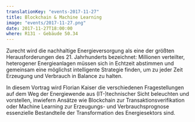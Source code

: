 ```yaml
---
translationKey: "events-2017-11-27"
title: Blockchain & Machine Learning
image: "events/2017-11-27.png"
date: 2017-11-27T18:00:00
where: R131 - Gebäude 50.34
---
```

Zurecht wird die nachhaltige Energieversorgung als eine der größten Herausforderungen des 21. Jahrhunderts bezeichnet: Millionen verteilter, heterogener Energieanlagen müssen sich in Echtzeit abstimmen und gemeinsam eine möglichst intelligente Strategie finden, um zu jeder Zeit Erzeugung und Verbrauch in Balance zu halten.

In diesem Vortrag wird Florian Kaiser die verschiedenen Fragestellungen auf dem Weg der Energiewende aus (IT-)technischer Sicht beleuchten und vorstellen, inwiefern Ansätze wie Blockchain zur Transaktionsverifikation oder Machine Learning zur Erzeugungs- und Verbrauchsprognose essenzielle Bestandteile der Transformation des Energiesektors sind.
